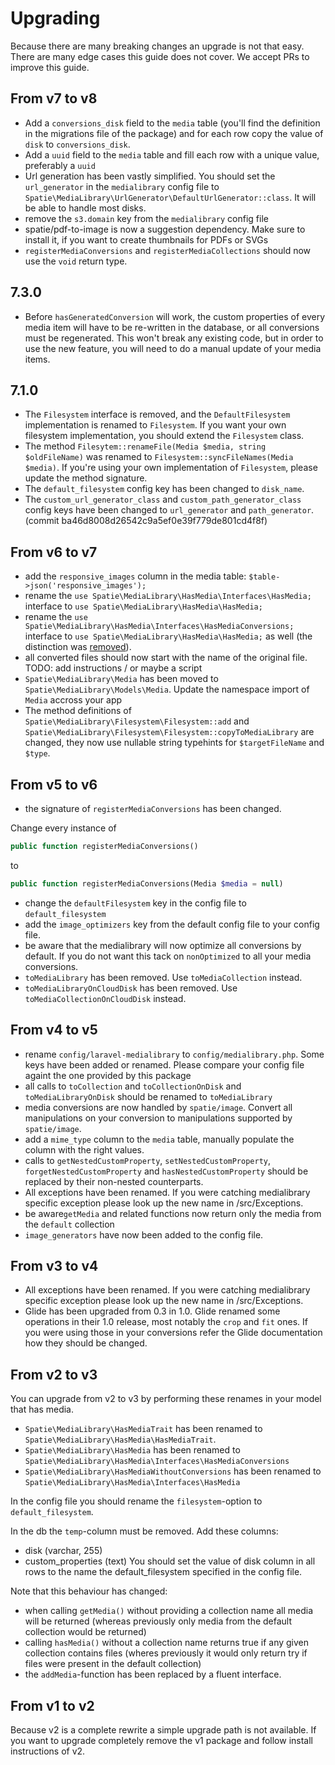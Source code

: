 # Upgrading

Because there are many breaking changes an upgrade is not that easy. There are many edge cases this guide does not cover. We accept PRs to improve this guide.

## From v7 to v8

- Add a `conversions_disk` field to the `media` table (you'll find the definition in the migrations file of the package) and for each row copy the value of `disk` to `conversions_disk`.
- Add a `uuid` field to the `media` table and fill each row with a unique value, preferably a `uuid`
- Url generation has been vastly simplified. You should set the `url_generator` in the `medialibrary` config file to `Spatie\MediaLibrary\UrlGenerator\DefaultUrlGenerator::class`. It will be able to handle most disks.
- remove the `s3.domain` key from the `medialibrary` config file
- spatie/pdf-to-image is now a suggestion dependency. Make sure to install it, if you want to create thumbnails for PDFs or SVGs
- `registerMediaConversions` and `registerMediaCollections` should now use the  `void` return type.

## 7.3.0

- Before `hasGeneratedConversion` will work, the custom properties 
of every media item will have to be re-written in the database, or all conversions must be regenerated.
This won't break any existing code, but in order to use the new feature, you will need to do a manual update of your media items.

## 7.1.0

- The `Filesystem` interface is removed, and the `DefaultFilesystem` implementation is renamed to `Filesystem`.
If you want your own filesystem implementation, you should extend the `Filesystem` class.
- The method `Filesytem::renameFile(Media $media, string $oldFileName)` was renamed to `Filesystem::syncFileNames(Media $media)`. If you're using your own implementation of `Filesystem`, please update the method signature.
- The `default_filesystem` config key has been changed to `disk_name`.
- The `custom_url_generator_class` and `custom_path_generator_class` config keys have been changed to `url_generator` and `path_generator`. (commit ba46d8008d26542c9a5ef0e39f779de801cd4f8f)

## From v6 to v7

- add the `responsive_images` column in the media table: `$table->json('responsive_images');`
- rename the `use Spatie\MediaLibrary\HasMedia\Interfaces\HasMedia;` interface to `use Spatie\MediaLibrary\HasMedia\HasMedia;`
- rename the `use Spatie\MediaLibrary\HasMedia\Interfaces\HasMediaConversions;` interface to `use Spatie\MediaLibrary\HasMedia\HasMedia;` as well (the distinction was [removed](https://github.com/spatie/laravel-medialibrary/commit/48f371a7b10cc82bbee5b781ab8784acc5ad0fc3#diff-f12df6f7f30b5ee54d9ccc6e56e8f93e)).
- all converted files should now start with the name of the original file. TODO: add instructions / or maybe a script
- `Spatie\MediaLibrary\Media` has been moved to `Spatie\MediaLibrary\Models\Media`. Update the namespace import of `Media` accross your app
- The method definitions of `Spatie\MediaLibrary\Filesystem\Filesystem::add` and `Spatie\MediaLibrary\Filesystem\Filesystem::copyToMediaLibrary` are changed, they now use nullable string typehints for `$targetFileName` and `$type`.

## From v5 to v6

- the signature of `registerMediaConversions` has been changed.

Change every instance of

  ```php
  public function registerMediaConversions()
  ```
to

 ```php
 public function registerMediaConversions(Media $media = null)
 ```

 - change the `defaultFilesystem` key in the config file to `default_filesystem`
 - add the `image_optimizers` key from the default config file to your config file.
 - be aware that the medialibrary will now optimize all conversions by default. If you do not want this tack on `nonOptimized` to all your media conversions.
 - `toMediaLibrary` has been removed. Use `toMediaCollection` instead.
 - `toMediaLibraryOnCloudDisk` has been removed. Use `toMediaCollectionOnCloudDisk` instead.


## From v4 to v5
- rename `config/laravel-medialibrary` to `config/medialibrary.php`. Some keys have been added or renamed. Please compare your config file againt the one provided by this package
- all calls to `toCollection` and `toCollectionOnDisk` and `toMediaLibraryOnDisk` should be renamed to `toMediaLibrary`
- media conversions are now handled by `spatie/image`. Convert all manipulations on your conversion to manipulations supported by `spatie/image`.
- add a `mime_type` column to the `media` table, manually populate the column with the right values.
- calls to `getNestedCustomProperty`, `setNestedCustomProperty`, `forgetNestedCustomProperty` and `hasNestedCustomProperty` should be replaced by their non-nested counterparts.
- All exceptions have been renamed. If you were catching medialibrary specific exception please look up the new name in /src/Exceptions.
- be aware`getMedia` and related functions now return only the media from the `default` collection
- `image_generators` have now been added to the config file.


## From v3 to v4
- All exceptions have been renamed. If you were catching medialibrary specific exception please look up the new name in /src/Exceptions.
- Glide has been upgraded from 0.3 in 1.0. Glide renamed some operations in their 1.0 release, most notably the `crop` and `fit` ones. If you were using those in your conversions refer the Glide documentation how they should be changed.

## From v2 to v3
You can upgrade from v2 to v3 by performing these renames in your model that has media.

- `Spatie\MediaLibrary\HasMediaTrait` has been renamed to `Spatie\MediaLibrary\HasMedia\HasMediaTrait`.
- `Spatie\MediaLibrary\HasMedia` has been renamed to `Spatie\MediaLibrary\HasMedia\Interfaces\HasMediaConversions`
- `Spatie\MediaLibrary\HasMediaWithoutConversions` has been renamed to `Spatie\MediaLibrary\HasMedia\Interfaces\HasMedia`

In the config file you should rename the `filesystem`-option to `default_filesystem`.

In the db the `temp`-column must be removed. Add these columns:
- disk (varchar, 255)
- custom_properties (text)
You should set the value of disk column in all rows to the name the default_filesystem specified in the config file.

Note that this behaviour has changed:
- when calling `getMedia()` without providing a collection name all media will be returned (whereas previously only media
from the default collection would be returned)
- calling `hasMedia()` without a collection name returns true if any given collection contains files (wheres previously
it would only return try if files were present in the default collection)
- the `addMedia`-function has been replaced by a fluent interface.

## From v1 to v2
Because v2 is a complete rewrite a simple upgrade path is not available.
If you want to upgrade completely remove the v1 package and follow install instructions of v2.
